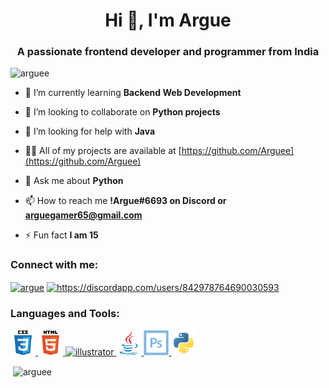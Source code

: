 <h1 align="center">Hi 👋, I'm Argue</h1>
<h3 align="center">A passionate frontend developer and programmer from India</h3>

<p align="left"> <img src="https://komarev.com/ghpvc/?username=arguee&label=Profile%20views&color=0e75b6&style=flat" alt="arguee" /> </p>

- 🌱 I’m currently learning **Backend Web Development**

- 👯 I’m looking to collaborate on **Python projects**

- 🤝 I’m looking for help with **Java**

- 👨‍💻 All of my projects are available at [https://github.com/Arguee](https://github.com/Arguee)

- 💬 Ask me about **Python**

- 📫 How to reach me **!Argue#6693 on Discord or arguegamer65@gmail.com**

- ⚡ Fun fact **I am 15**

<h3 align="left">Connect with me:</h3>
<p align="left">
<a href="https://youtube.com/channel/UCKnNHh2Y0271OqhwFgJYCMg" target="blank"><img align="center" src="https://raw.githubusercontent.com/rahuldkjain/github-profile-readme-generator/master/src/images/icons/Social/youtube.svg" alt="argue" height="30" width="40" /></a>
<a href="https://discord.gg/https://discordapp.com/users/842978764690030593" target="blank"><img align="center" src="https://raw.githubusercontent.com/rahuldkjain/github-profile-readme-generator/master/src/images/icons/Social/discord.svg" alt="https://discordapp.com/users/842978764690030593" height="30" width="40" /></a>
</p>

<h3 align="left">Languages and Tools:</h3>
<p align="left"> <a href="https://www.w3schools.com/css/" target="_blank" rel="noreferrer"> <img src="https://raw.githubusercontent.com/devicons/devicon/master/icons/css3/css3-original-wordmark.svg" alt="css3" width="40" height="40"/> </a> <a href="https://www.w3.org/html/" target="_blank" rel="noreferrer"> <img src="https://raw.githubusercontent.com/devicons/devicon/master/icons/html5/html5-original-wordmark.svg" alt="html5" width="40" height="40"/> </a> <a href="https://www.adobe.com/in/products/illustrator.html" target="_blank" rel="noreferrer"> <img src="https://www.vectorlogo.zone/logos/adobe_illustrator/adobe_illustrator-icon.svg" alt="illustrator" width="40" height="40"/> </a> <a href="https://www.java.com" target="_blank" rel="noreferrer"> <img src="https://raw.githubusercontent.com/devicons/devicon/master/icons/java/java-original.svg" alt="java" width="40" height="40"/> </a> <a href="https://www.photoshop.com/en" target="_blank" rel="noreferrer"> <img src="https://raw.githubusercontent.com/devicons/devicon/master/icons/photoshop/photoshop-line.svg" alt="photoshop" width="40" height="40"/> </a> <a href="https://www.python.org" target="_blank" rel="noreferrer"> <img src="https://raw.githubusercontent.com/devicons/devicon/master/icons/python/python-original.svg" alt="python" width="40" height="40"/> </a> </p>

<p>&nbsp;<img align="center" src="https://github-readme-stats.vercel.app/api?username=arguee&show_icons=true&locale=en" alt="arguee" /></p>
